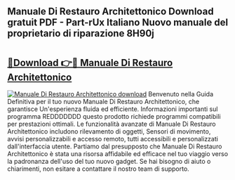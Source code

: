 ## Manuale Di Restauro Architettonico Download gratuit PDF - Part-rUx Italiano Nuovo manuale del proprietario di riparazione 8H90j

# <h2><a href="http://dffpwbc.blite.top/?on=Manuale+Di+Restauro+Architettonico">🔗Download 👉🔴 Manuale Di Restauro Architettonico</a></h2>

[![Manuale Di Restauro Architettonico download](https://i.imgur.com/lujVjoI.png)](http://dffpwbc.blite.top/?on=Manuale+Di+Restauro+Architettonico)
Benvenuto nella Guida Definitiva per il tuo nuovo Manuale Di Restauro Architettonico, che garantisce Un'esperienza fluida ed efficiente. Informazioni importanti sul programma REDDDDDDD questo prodotto richiede programmi compatibili per prestazioni ottimali. Le funzionalità avanzate di Manuale Di Restauro Architettonico includono rilevamento di oggetti, Sensori di movimento, avvisi personalizzabili e accesso remoto, tutti accessibili e personalizzati dall'interfaccia utente. Partiamo dal presupposto che Manuale Di Restauro Architettonico è stata una risorsa affidabile ed efficace nel tuo viaggio verso la padronanza dell'uso del tuo nuovo gadget. Se hai bisogno di aiuto o chiarimenti, non esitare a contattare il nostro team di supporto.
